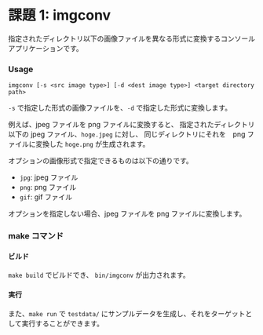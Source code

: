 # 課題 1: imgconv

指定されたディレクトリ以下の画像ファイルを異なる形式に変換するコンソールアプリケーションです。

### Usage
```
imgconv [-s <src image type>] [-d <dest image type>] <target directory path>
```

`-s` で指定した形式の画像ファイルを、`-d` で指定した形式に変換します。

例えば、jpeg ファイルを png ファイルに変換すると、
指定されたディレクトリ以下の jpeg ファイル、`hoge.jpeg` に対し、
同じディレクトリにそれを　png ファイルに変換した `hoge.png` が生成されます。

オプションの画像形式で指定できるものは以下の通りです。

- `jpg`: jpeg ファイル
- `png`: png ファイル
- `gif`: gif ファイル

オプションを指定しない場合、jpeg ファイルを png ファイルに変換します。

### make コマンド

#### ビルド
`make build` でビルドでき、 `bin/imgconv` が出力されます。

#### 実行 
また、`make run` で `testdata/` にサンプルデータを生成し、それをターゲットとして実行することができます。 
